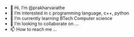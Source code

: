 - 👋 Hi, I’m @prakharvarathe
- 👀 I’m interested in c programming language, c++, python
- 🌱 I’m currently learning BTech Computer science
- 💞️ I’m looking to collaborate on ...
- 📫 How to reach me ...

<!---
prakharvarathe/prakharvarathe is a ✨ special ✨ repository because its `README.md` (this file) appears on your GitHub profile.
You can click the Preview link to take a look at your changes.
--->
